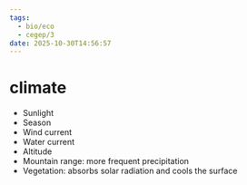 ```yaml
---
tags:
  - bio/eco
  - cegep/3
date: 2025-10-30T14:56:57
---
```


# climate

- Sunlight
- Season
- Wind current
- Water current
- Altitude
- Mountain range: more frequent precipitation
- Vegetation: absorbs solar radiation and cools the surface